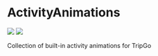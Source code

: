 # ActivityAnimations
<a href="http://www.methodscount.com/?lib=com.github.skedgo%3AActivityAnimations%3Av1.1"><img src="https://img.shields.io/badge/Methods count-23-e91e63.svg"/></a> [![](https://jitpack.io/v/skedgo/ActivityAnimations.svg)](https://jitpack.io/#skedgo/ActivityAnimations)

Collection of built-in activity animations for TripGo
